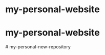 # my-personal-website
# my-personal-website
#   m y - p e r s o n a l - n e w - r e p o s i t o r y  
 